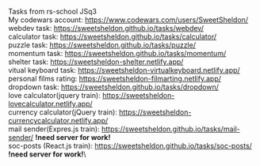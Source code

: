 Tasks from rs-school JSq3\
My codewars account: https://www.codewars.com/users/SweetSheldon/ \
webdev task: https://sweetsheldon.github.io/tasks/webdev/ \
calculator task: https://sweetsheldon.github.io/tasks/calculator/ \
puzzle task: https://sweetsheldon.github.io/tasks/puzzle/ \
momentum task: https://sweetsheldon.github.io/tasks/momentum/ \
shelter task: https://sweetsheldon-shelter.netlify.app/ \
vitual keyboard task: https://sweetsheldon-virtualkeyboard.netlify.app/ \
personal films rating: https://sweetsheldon-filmarting.netlify.app/ \
dropdown task: https://sweetsheldon.github.io/tasks/dropdown/ \
love calculator(jquery train): https://sweetsheldon-lovecalculator.netlify.app/  \
currency calculator(jQuery train): https://sweetsheldon-currencycalculator.netlify.app/  \
mail sender(Expres.js train): https://sweetsheldon.github.io/tasks/mail-sender/ <b>!need server for work!</b>\
soc-posts (React.js train): https://sweetsheldon.github.io/tasks/soc-posts/ <b>!need server for work!</b>\
